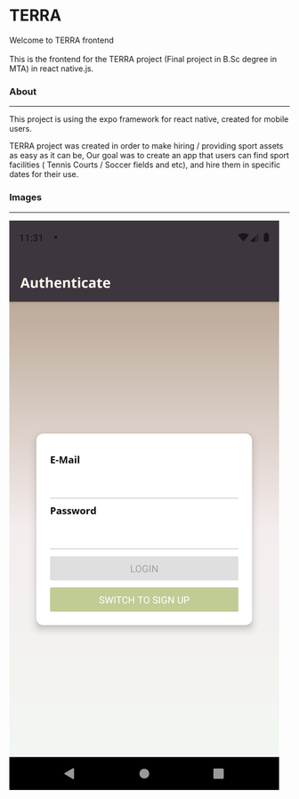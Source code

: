 # TERRA

Welcome to TERRA frontend<br><br>This is the frontend for the TERRA project (Final project in B.Sc degree in MTA) in react native.js.

### About
---
This project is using the expo framework for react native, created for mobile users.

TERRA project was created in order to make hiring / providing sport assets as easy as it can be,
Our goal was to create an app that users can find sport facilities ( Tennis Courts / Soccer fields and etc), and hire them in specific dates for their use.


### Images
---

![](images/auth.png)
